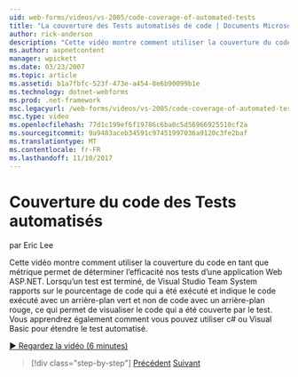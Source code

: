 ```yaml
---
uid: web-forms/videos/vs-2005/code-coverage-of-automated-tests
title: "La couverture des Tests automatisés de code | Documents Microsoft"
author: rick-anderson
description: "Cette vidéo montre comment utiliser la couverture du code en tant que métrique permet de déterminer l’efficacité nos tests d’une application Web ASP.NET. Une fois un test a com..."
ms.author: aspnetcontent
manager: wpickett
ms.date: 03/23/2007
ms.topic: article
ms.assetid: b1a7fbfc-523f-473e-a454-8e6b90099b1e
ms.technology: dotnet-webforms
ms.prod: .net-framework
msc.legacyurl: /web-forms/videos/vs-2005/code-coverage-of-automated-tests
msc.type: video
ms.openlocfilehash: 77d1c199ef6f19786c6ba0c5d56966925510cf2a
ms.sourcegitcommit: 9a9483aceb34591c97451997036a9120c3fe2baf
ms.translationtype: MT
ms.contentlocale: fr-FR
ms.lasthandoff: 11/10/2017
---
```

<a name="code-coverage-of-automated-tests"></a>Couverture du code des Tests automatisés
====================
par Eric Lee

Cette vidéo montre comment utiliser la couverture du code en tant que métrique permet de déterminer l’efficacité nos tests d’une application Web ASP.NET. Lorsqu’un test est terminé, de Visual Studio Team System rapports sur le pourcentage de code qui a été exécuté et indique le code exécuté avec un arrière-plan vert et non de code avec un arrière-plan rouge, ce qui permet de visualiser le code qui a été couverte par le test. Vous apprendrez également comment vous pouvez utiliser c# ou Visual Basic pour étendre le test automatisé.

[&#9654; Regardez la vidéo (6 minutes)](https://channel9.msdn.com/Blogs/ASP-NET-Site-Videos/code-coverage-of-automated-tests)

>[!div class="step-by-step"]
[Précédent](measuring-the-business-value-of-ajax.md)
[Suivant](custom-extraction-rules-and-coded-web-tests.md)
